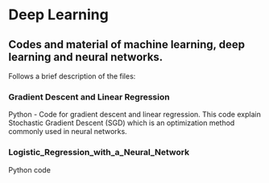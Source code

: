 # Deep Learning

## Codes and material of machine learning, deep learning and neural networks. 

Follows a brief description of the files:

### Gradient Descent and Linear Regression
Python - Code for gradient descent and linear regression. This code explain Stochastic Gradient Descent (SGD) which is an optimization method commonly used in neural networks. 

### Logistic_Regression_with_a_Neural_Network
Python code
